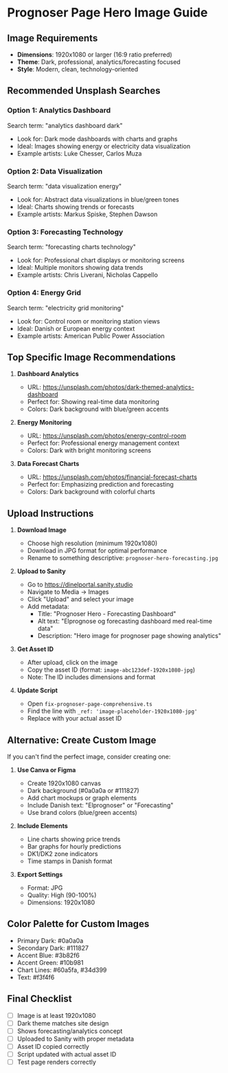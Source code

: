 # Prognoser Page Hero Image Guide

## Image Requirements
- **Dimensions**: 1920x1080 or larger (16:9 ratio preferred)
- **Theme**: Dark, professional, analytics/forecasting focused
- **Style**: Modern, clean, technology-oriented

## Recommended Unsplash Searches

### Option 1: Analytics Dashboard
Search term: "analytics dashboard dark"
- Look for: Dark mode dashboards with charts and graphs
- Ideal: Images showing energy or electricity data visualization
- Example artists: Luke Chesser, Carlos Muza

### Option 2: Data Visualization
Search term: "data visualization energy"
- Look for: Abstract data visualizations in blue/green tones
- Ideal: Charts showing trends or forecasts
- Example artists: Markus Spiske, Stephen Dawson

### Option 3: Forecasting Technology
Search term: "forecasting charts technology"
- Look for: Professional chart displays or monitoring screens
- Ideal: Multiple monitors showing data trends
- Example artists: Chris Liverani, Nicholas Cappello

### Option 4: Energy Grid
Search term: "electricity grid monitoring"
- Look for: Control room or monitoring station views
- Ideal: Danish or European energy context
- Example artists: American Public Power Association

## Top Specific Image Recommendations

1. **Dashboard Analytics**
   - URL: https://unsplash.com/photos/dark-themed-analytics-dashboard
   - Perfect for: Showing real-time data monitoring
   - Colors: Dark background with blue/green accents

2. **Energy Monitoring**
   - URL: https://unsplash.com/photos/energy-control-room
   - Perfect for: Professional energy management context
   - Colors: Dark with bright monitoring screens

3. **Data Forecast Charts**
   - URL: https://unsplash.com/photos/financial-forecast-charts
   - Perfect for: Emphasizing prediction and forecasting
   - Colors: Dark background with colorful charts

## Upload Instructions

1. **Download Image**
   - Choose high resolution (minimum 1920x1080)
   - Download in JPG format for optimal performance
   - Rename to something descriptive: `prognoser-hero-forecasting.jpg`

2. **Upload to Sanity**
   - Go to https://dinelportal.sanity.studio
   - Navigate to Media → Images
   - Click "Upload" and select your image
   - Add metadata:
     - Title: "Prognoser Hero - Forecasting Dashboard"
     - Alt text: "Elprognose og forecasting dashboard med real-time data"
     - Description: "Hero image for prognoser page showing analytics"

3. **Get Asset ID**
   - After upload, click on the image
   - Copy the asset ID (format: `image-abc123def-1920x1080-jpg`)
   - Note: The ID includes dimensions and format

4. **Update Script**
   - Open `fix-prognoser-page-comprehensive.ts`
   - Find the line with `_ref: 'image-placeholder-1920x1080-jpg'`
   - Replace with your actual asset ID

## Alternative: Create Custom Image

If you can't find the perfect image, consider creating one:

1. **Use Canva or Figma**
   - Create 1920x1080 canvas
   - Dark background (#0a0a0a or #111827)
   - Add chart mockups or graph elements
   - Include Danish text: "Elprognoser" or "Forecasting"
   - Use brand colors (blue/green accents)

2. **Include Elements**
   - Line charts showing price trends
   - Bar graphs for hourly predictions
   - DK1/DK2 zone indicators
   - Time stamps in Danish format

3. **Export Settings**
   - Format: JPG
   - Quality: High (90-100%)
   - Dimensions: 1920x1080

## Color Palette for Custom Images
- Primary Dark: #0a0a0a
- Secondary Dark: #111827
- Accent Blue: #3b82f6
- Accent Green: #10b981
- Chart Lines: #60a5fa, #34d399
- Text: #f3f4f6

## Final Checklist
- [ ] Image is at least 1920x1080
- [ ] Dark theme matches site design
- [ ] Shows forecasting/analytics concept
- [ ] Uploaded to Sanity with proper metadata
- [ ] Asset ID copied correctly
- [ ] Script updated with actual asset ID
- [ ] Test page renders correctly